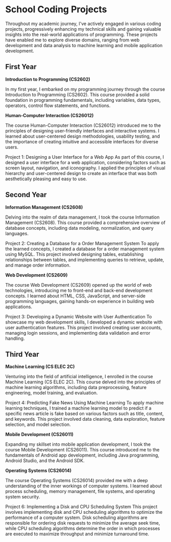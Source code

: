 # School Coding Projects
Throughout my academic journey, I've actively engaged in various coding projects, progressively enhancing my technical skills and gaining valuable insights into the real-world applications of programming. These projects have enabled me to explore diverse domains, ranging from web development and data analysis to machine learning and mobile application development.

## First Year
**Introduction to Programming (CS2602)**

In my first year, I embarked on my programming journey through the course Introduction to Programming (CS2602). This course provided a solid foundation in programming fundamentals, including variables, data types, operators, control flow statements, and functions.

**Human-Computer Interaction (CS26012)**

The course Human-Computer Interaction (CS26012) introduced me to the principles of designing user-friendly interfaces and interactive systems. I learned about user-centered design methodologies, usability testing, and the importance of creating intuitive and accessible interfaces for diverse users.

Project 1: Designing a User Interface for a Web App
As part of this course, I designed a user interface for a web application, considering factors such as screen layout, navigation, and iconography. I applied the principles of visual hierarchy and user-centered design to create an interface that was both aesthetically pleasing and easy to use.

## Second Year
**Information Management (CS2608)**

Delving into the realm of data management, I took the course Information Management (CS2608). This course provided a comprehensive overview of database concepts, including data modeling, normalization, and query languages.

Project 2: Creating a Database for a Order Management System
To apply the learned concepts, I created a database for a order management system using MySQL. This project involved designing tables, establishing relationships between tables, and implementing queries to retrieve, update, and manage order information.

**Web Development (CS2609)**

The course Web Development (CS2609) opened up the world of web technologies, introducing me to front-end and back-end development concepts. I learned about HTML, CSS, JavaScript, and server-side programming languages, gaining hands-on experience in building web applications.

Project 3: Developing a Dynamic Website with User Authentication
To showcase my web development skills, I developed a dynamic website with user authentication features. This project involved creating user accounts, managing login sessions, and implementing data validation and error handling.

## Third Year
**Machine Learning (CS ELEC 2C)**

Venturing into the field of artificial intelligence, I enrolled in the course Machine Learning (CS ELEC 2C). This course delved into the principles of machine learning algorithms, including data preprocessing, feature engineering, model training, and evaluation.

Project 4: Predicting Fake News Using Machine Learning
To apply machine learning techniques, I trained a machine learning model to predict if a specific news article is fake based on various factors such as title, content, and keywords. This project involved data cleaning, data exploration, feature selection, and model selection.

**Mobile Development (CS26011)**

Expanding my skillset into mobile application development, I took the course Mobile Development (CS26011). This course introduced me to the fundamentals of Android app development, including Java programming, Android Studio, and the Android SDK.

**Operating Systems (CS26014)**

The course Operating Systems (CS26014) provided me with a deep understanding of the inner workings of computer systems. I learned about process scheduling, memory management, file systems, and operating system security.

Project 6: Implementing a Disk and CPU Scheduling System
This project involves implementing disk and CPU scheduling algorithms to optimize the performance of a computer system. Disk scheduling algorithms are responsible for ordering disk requests to minimize the average seek time, while CPU scheduling algorithms determine the order in which processes are executed to maximize throughput and minimize turnaround time.
